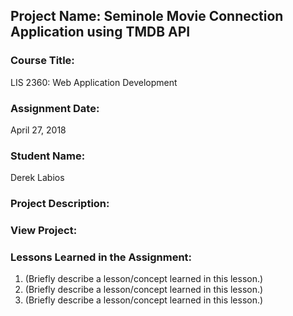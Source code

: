 ## Project Name:  Seminole Movie Connection Application using TMDB API

### Course Title:
LIS 2360:  Web Application Development

### Assignment Date:  
April 27, 2018

### Student Name:  
Derek Labios

### Project Description:

### View Project:


### Lessons Learned in the Assignment:
1. (Briefly describe a lesson/concept learned in this lesson.)
2. (Briefly describe a lesson/concept learned in this lesson.)
3. (Briefly describe a lesson/concept learned in this lesson.)
